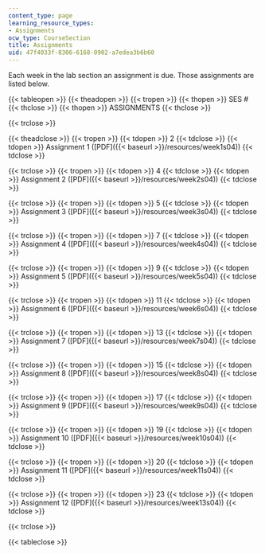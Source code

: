 ```yaml
---
content_type: page
learning_resource_types:
- Assignments
ocw_type: CourseSection
title: Assignments
uid: 47f4033f-8306-6168-0902-a7edea3b6b60
---
```


Each week in the lab section an assignment is due. Those assignments are listed below.

{{< tableopen >}}
{{< theadopen >}}
{{< tropen >}}
{{< thopen >}}
SES #
{{< thclose >}}
{{< thopen >}}
ASSIGNMENTS
{{< thclose >}}

{{< trclose >}}

{{< theadclose >}}
{{< tropen >}}
{{< tdopen >}}
2
{{< tdclose >}}
{{< tdopen >}}
Assignment 1 ([PDF]({{< baseurl >}}/resources/week1s04))
{{< tdclose >}}

{{< trclose >}}
{{< tropen >}}
{{< tdopen >}}
4
{{< tdclose >}}
{{< tdopen >}}
Assignment 2 ([PDF]({{< baseurl >}}/resources/week2s04))
{{< tdclose >}}

{{< trclose >}}
{{< tropen >}}
{{< tdopen >}}
5
{{< tdclose >}}
{{< tdopen >}}
Assignment 3 ([PDF]({{< baseurl >}}/resources/week3s04))
{{< tdclose >}}

{{< trclose >}}
{{< tropen >}}
{{< tdopen >}}
7
{{< tdclose >}}
{{< tdopen >}}
Assignment 4 ([PDF]({{< baseurl >}}/resources/week4s04))
{{< tdclose >}}

{{< trclose >}}
{{< tropen >}}
{{< tdopen >}}
9
{{< tdclose >}}
{{< tdopen >}}
Assignment 5 ([PDF]({{< baseurl >}}/resources/week5s04))
{{< tdclose >}}

{{< trclose >}}
{{< tropen >}}
{{< tdopen >}}
11
{{< tdclose >}}
{{< tdopen >}}
Assignment 6 ([PDF]({{< baseurl >}}/resources/week6s04))
{{< tdclose >}}

{{< trclose >}}
{{< tropen >}}
{{< tdopen >}}
13
{{< tdclose >}}
{{< tdopen >}}
Assignment 7 ([PDF]({{< baseurl >}}/resources/week7s04))
{{< tdclose >}}

{{< trclose >}}
{{< tropen >}}
{{< tdopen >}}
15
{{< tdclose >}}
{{< tdopen >}}
Assignment 8 ([PDF]({{< baseurl >}}/resources/week8s04))
{{< tdclose >}}

{{< trclose >}}
{{< tropen >}}
{{< tdopen >}}
17
{{< tdclose >}}
{{< tdopen >}}
Assignment 9 ([PDF]({{< baseurl >}}/resources/week9s04))
{{< tdclose >}}

{{< trclose >}}
{{< tropen >}}
{{< tdopen >}}
19
{{< tdclose >}}
{{< tdopen >}}
Assignment 10 ([PDF]({{< baseurl >}}/resources/week10s04))
{{< tdclose >}}

{{< trclose >}}
{{< tropen >}}
{{< tdopen >}}
20
{{< tdclose >}}
{{< tdopen >}}
Assignment 11 ([PDF]({{< baseurl >}}/resources/week11s04))
{{< tdclose >}}

{{< trclose >}}
{{< tropen >}}
{{< tdopen >}}
23
{{< tdclose >}}
{{< tdopen >}}
Assignment 12 ([PDF]({{< baseurl >}}/resources/week13s04))
{{< tdclose >}}

{{< trclose >}}

{{< tableclose >}}